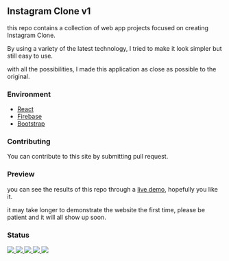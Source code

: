 ## Instagram Clone v1

this repo contains a collection of web app projects focused on creating Instagram Clone.

By using a variety of the latest technology, I tried to make it look simpler but still easy to use.

with all the possibilities, I made this application as close as possible to the original.

### Environment

<ul>
  <li><a href="#" target="_blank">React</a></li>
  <li><a href="#" target="_blank">Firebase</a></li>
  <li><a href="#" target="_blank">Bootstrap</a></li>
</ul>

### Contributing

You can contribute to this site by submitting pull request.

### Preview

you can see the results of this repo through a <a href="https://instagram-clone-v1-f1859.web.app">live demo</a>,
hopefully you like it.

it may take longer to demonstrate the website the first time, please be patient and it will all show up soon.

### Status

<p>
  <a href="#" target="_blank">
    <img src="https://img.shields.io/badge/stages-development-informational">
  </a>
  <a href="https://github.com/novaardiansyah/instagram-clone-apps/blob/instagram-clone-v1/references.json" target="_blank">
    <img src="https://img.shields.io/badge/information-references-informational">
  </a>
  <a href="#" target="_blank">
    <img src="https://img.shields.io/github/repo-size/novaardiansyah/instagram-clone-apps?label=size&color=informational" />
  </a>
  <a href="https://github.com/novaardiansyah/instagram-clone-apps/blob/instagram-clone-v1/LICENSE" target="_blank">
    <img src="https://img.shields.io/github/license/novaardiansyah/instagram-clone-apps?label=license&color=informational" />
  </a>
  <a href="https://github.com/novaardiansyah/instagram-clone-apps/commits/instagram-clone-v1" target="_blank">
    <img src="https://img.shields.io/github/last-commit/novaardiansyah/instagram-clone-apps/instagram-clone-v1?color=informational" />
  </a>
</p>
